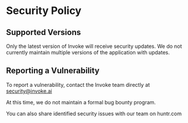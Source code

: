 # Security Policy

## Supported Versions

Only the latest version of Invoke will receive security updates. 
We do not currently maintain multiple versions of the application with updates.

## Reporting a Vulnerability

To report a vulnerability, contact the Invoke team directly at security@invoke.ai

At this time, we do not maintain a formal bug bounty program. 

You can also share identified security issues with our team on huntr.com
